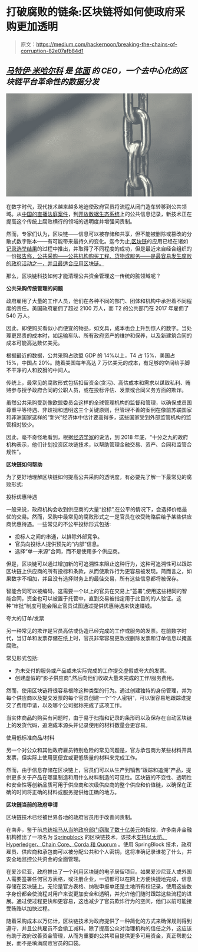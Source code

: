 # 打破腐败的链条:区块链将如何使政府采购更加透明

> 原文：<https://medium.com/hackernoon/breaking-the-chains-of-corruption-82e07afb84d1>

## [*马特伊·米哈尔科*](https://www.linkedin.com/in/matmichalko/) *是* [*体面*](https://decent.ch/) *的 CEO，一个去中心化的区块链平台革命性的数据分发*

![](img/3343290146a81df1b4b5ab1b87d33176.png)

在数字时代，现代技术越来越多地迫使政府官员将流程从闭门造车转移到公共领域。从[中国的直播法庭案件](http://www.bbc.com/news/blogs-china-blog-37515399)，到[开放数据生态系统](https://theodi.org/)上的公共信息记录，新技术正在提高这个传统上腐败横行的领域的透明度并增强问责制。

然而，专家们认为，区块链——信息可以被存储和共享，但不能被删除或篡改的分散式数字账本——有可能带来最持久的变化。迄今为止,[区块链](https://hackernoon.com/tagged/blockchain)的应用已经在诸如[记录选举结果](https://techcrunch.com/2018/03/19/sierra-leone-government-denies-the-role-of-blockchain-in-its-recent-election/)的过程中推出，并取得了不同程度的成功，但是最近来自经合组织的一份[报告称，公共采购——公共机构购买工程、货物或服务——是最容易发生腐败的政府活动之一，并且最适合应用区块链。](http://www.oecd.org/gov/ethics/Corruption-Public-Procurement-Brochure.pdf)

那么，区块链科技如何才能清理公共资金管理这一传统的脏领域呢？

**公共采购传统管理的问题**

政府雇用了大量的工作人员，他们在各种不同的部门、团体和机构中承担着不同程度的责任。美国政府雇佣了超过 2100 万人，而 T2 的公共部门在 2017 年雇佣了 540 万人。

因此，即使购买看似小而便宜的物品，如文具，成本也会上升到惊人的数字。当处理更昂贵的成本时，如运输车队、所有政府资产的维护和保养，以及新建筑合同的成本可能高达数亿美元。

根据最近的数据，公共采购占欧盟 GDP 的 14%以上，T4 占 15%，美国占 15%，中国占 20%。随着美国每年高达 7 万亿美元的成本，有足够的空间给手脚不干净的人和狡猾的中间人。

传统上，最常见的腐败形式包括扣留资金(贪污)、高估成本和需求以谋取私利、贿赂参与授予政府合同的公职人员，或在投标评估、发票或合同义务方面的欺诈。

虽然公共采购受到像欧盟委员会这样的全球管理机构的监督和管理，以确保成员国尊重平等待遇、非歧视和透明这三个关键原则，但管理不善的案例在像前苏联国家和非洲国家这样的“新兴”经济体中估计要高得多，这些国家受到外部监管机构的监管相对较少。

因此，毫不奇怪地看到，根据[经济学家](https://www.economist.com/news/business/21722869-anti-establishment-technology-faces-ironic-turn-fortune-governments-may-be-big-backers)的说法，到 2018 年底，“十分之九的政府机构表示，他们计划投资区块链技术，以帮助管理金融交易、资产、合同和监管合规性”。

**区块链如何帮助**

为了更好地理解区块链如何提高公共采购的透明度，有必要先了解一下最常见的腐败形式:

投标优惠待遇

一般来说，政府机构会收到供应商的大量“投标”,在公平的情况下，会选择价格最优的交易。然而，采购中最常见的腐败形式之一是官员在收受贿赂后给予某些供应商优惠待遇。一些常见的不公平投标形式包括:

*   投标人之间的串通，以排除外部竞争。
*   官员向投标人提供预先的“内部”信息。
*   选择“单一来源”合同，而不是使用多个供应商。

但是，区块链可以通过增加新的可追溯性来阻止这种行为，这种可追溯性可以跟踪区块链上供应商的所有投标和条款，从而使欺诈行为更容易被发现。简而言之，如果数字不相加，并且没有选择财务上的最佳交易，所有这些信息都将被保存。

智能合同可以被编码，这需要一个以上的官员在交易上“签署”,使用这些相同的智能合同，资金也可以被置于托管中，直到交易被指定用于此目的的人验证。这种“审批”制度可能会阻止官员试图通过提供优惠待遇来快速赚钱。

夸大的订单/发票

另一种常见的欺诈是官员高估或伪造已经完成的工作或服务的发票。在前数字时代，当订单和发票存储在纸上时，官员非常容易更改或删除发票和订单信息以掩盖腐败。

常见形式包括:

*   为未交付的服务或产品或未实际完成的工作提交虚假或夸大的发票。
*   创建虚假的“影子供应商”,然后向他们收取大量未完成的工作/服务费用。

然而，使用区块链将很容易根除这种类型的行为。通过创建独特的身份管理，并为每个供应商以及提交发票的每个官员创建一个“个人密钥”，可以很容易地跟踪谁提交了费用申请，以及哪个公司据称完成了这项工作。

当实体商品的购买有问题时，由于易于扫描和记录的条形码以及保存在自动区块链上的发货代码，追溯成本源头并记录使用的材料数量会更容易。

使用低标准商品/材料

另一个对公众和其他政府雇员特别危险的常见问题是，官方承包商为某些材料开具发票，但实际上使用更便宜或更低质量的材料来完成工作。

然而，由于信息存储在区块链上，官员们可以从生产到销售“跟踪和追溯”产品，提供更多关于产品在哪里制造和用什么材料制造的可见性。区块链的不变性、透明性和安全性等创新品质可用于供应商和次级供应商的整个供应和价值链，以确保在正确的时间将正确的材料或服务提供给正确的地方。

**区块链当前的政府申请**

区块链技术已经被世界各地的政府官员用于改善问责制。

在南非，鉴于前[总统祖马从当地政府部门窃取了数十亿美元](https://www.news24.com/SouthAfrica/News/zuma-dropped-off-billions-in-dubai-malema-claims-20160331)的指控，许多南非金融机构推出了一项名为 [Springblock](https://qz.com/1238247/corruption-in-south-africa-blockchains-open-ledger-could-bring-transparency/) 的区块链技术，该技术[支持以太坊、Hyperledger、Chain Core、Corda 和 Quorum](https://mybroadband.co.za/news/banking/219080-springblock-south-africas-first-step-to-a-national-financial-blockchain.html) 。使用 SpringBlock 技术，政府雇员、供应商和承包商可以被分配公共和个人密钥，这将准确记录谁花了什么，并安全地监控公共资金的全面管理。

在爱沙尼亚，政府推出了一个利用区块链的电子居留项目。如果爱沙尼亚人或外国人需要签署任何官方表格，或注册企业，一切都可以在网上方便快捷地完成，信息存储在区块链上。无论是官方表格、纳税申报单还是土地所有权记录，使用这些数字身份都会使流程对用户来说更加安全和透明，并允许他们随时跟踪这些流程的进展。通过使过程更快和更容易，这也减少了官员欺诈行为的空间，他们以前可能接受贿赂以加快过程。

随着采购成本以万亿计，区块链技术为政府提供了一种简化的方式来确保规则得到遵守，并且公共雇员不会偷工减料。除了提高公众对治理机构的信任之外，这应该有助于政府改善资金管理，从而为重要的公共项目提供更多可用资金，真正帮助公民，而不是填满腐败官员的口袋。
